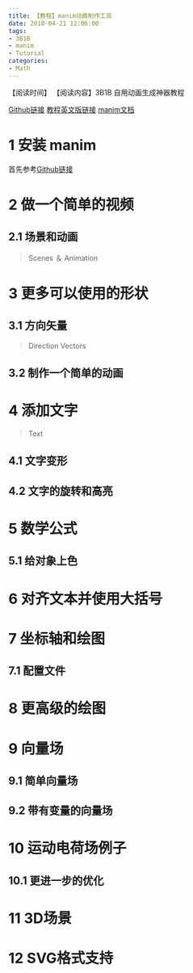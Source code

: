 ```yaml
---
title: 【教程】manim动画制作工具
date: 2018-04-21 12:06:00
tags:
- 3B1B
- manim
- Tutorial
categories:
- Math 
---
```


【阅读时间】
【阅读内容】3B1B 自用动画生成神器教程
<!-- more -->

[Github链接](https://github.com/3b1b/manim) [教程英文版链接](https://talkingphysics.wordpress.com/2019/01/08/getting-started-animating-with-manim-and-python-3-7/) [manim文档](https://manim.readthedocs.io/)

# 1 安装 manim

首先参考[Github链接](https://github.com/3b1b/manim)

# 2 做一个简单的视频 

## 2.1 场景和动画

> Scenes ＆ Animation

# 3 更多可以使用的形状

## 3.1 方向矢量

> Direction Vectors

## 3.2 制作一个简单的动画

# 4 添加文字

> Text

## 4.1 文字变形

## 4.2 文字的旋转和高亮

# 5 数学公式

## 5.1 给对象上色

# 6 对齐文本并使用大括号

# 7 坐标轴和绘图

## 7.1 配置文件

# 8 更高级的绘图

# 9 向量场

## 9.1 简单向量场

## 9.2 带有变量的向量场

# 10 运动电荷场例子

## 10.1 更进一步的优化 

# 11 3D场景

# 12 SVG格式支持

